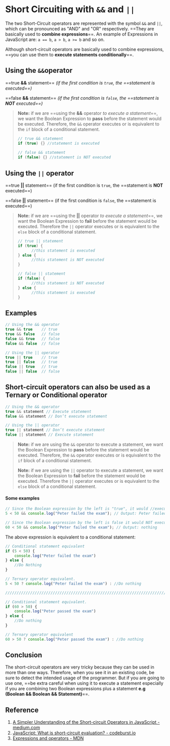 # Short Circuiting with `&&` and `||`

The two Short-Circuit operators are represented with the symbol `&&` and `||`, which can be pronounced as "AND" and "OR" respectively. ==They are basically used to **combine expressions**==. An example of Expressions in JavaScript are: `a == b`, `a > b`, `a >= b` and so on.

Although short-circuit operators are basically used to combine expressions, ==you can use them to **execute statements conditionally**==.

## Using the `&&`operator

==true **&&** statement== _(if the first condition is `true`, the ==statement is executed==)_

==false **&&** statement== _(if the first condition is `false`, the ==statement is **NOT** executed==)_

> **Note:** if we are ==using the **&&** operator _to execute a statement_==, we want the Boolean Expression to **pass** before the statement would be executed. Therefore, the `&&` operator executes or is equivalent to the `if` block of a conditional statement.
>
> ```js
> // true && statement
> if (true) {} //statement is executed
>   
> // false && statement
>if (false) {} //statement is NOT executed
> ```

## Using the `||` operator

==true **||** statement== (if the first condition is `true`, the ==statement is **NOT** executed==)

==false **||** statement== (if the first condition is `false`, the ==statement is executed==)

> **Note:** if we are ==using the **||** operator _to execute a statement_==, we want the Boolean Expression to **fail** before the statement would be executed. Therefore the `||` operator executes or is equivalent to the `else` block of a conditional statement.
>
> ```js
> // true || statement
> if (true) {
>   	//this statement is executed
> } else {
>   	//this statement is NOT executed
> }
>
> // false || statement
> if (false) {
>   	//this statement is NOT executed
> } else {
>   	//this statement is executed
> }
> ```

## Examples

```js
// Using the && operator
true && true	// true
true && false	// false
false && true	// false
false && false	// false

// Using the || operator
true || true	// true
true || false	// true
false || true	// true
false || false	// false
```

## Short-circuit operators can also be used as a Ternary or Conditional operator

```js
// Using the && operator
true && statement // Execute statement
false && statement // Don’t execute statement

// Using the || operator
true || statement // Don’t execute statement
false || statement // Execute statement
```

> **Note:** if we are using the `&&` operator to execute a statement, we want the Boolean Expression to **pass** before the statement would be executed. Therefore, the `&&` operator executes or is equivalent to the `if` block of a conditional statement.
>
> **Note:** if we are using the `||` operator to execute a statement, we want the Boolean Expression to **fail** before the statement would be executed. Therefore the `||` operator executes or is equivalent to the `else` block of a conditional statement.

#### Some examples

```js
// Since the Boolean expression by the left is "true", it would //execute the statement by the right
5 < 50 && console.log("Peter failed the exam"); // Output: Peter failed the exam

// Since the Boolean expression by the left is false it would NOT execute the statement by the right
60 < 50 && console.log("Peter failed the exam"); // Output: nothing
```

The above expression is equivalent to a conditional statement:

```js
// Conditional statement equivalent
if (5 < 50) {
	console.log("Peter failed the exam")
} else {
	//Do Nothing
}

// Ternary operator equivalent.
5 < 50 ? console.log("Peter failed the exam") : //Do nothing

////////////////////////////////////////////////////////////////////////////////////////

// Conditional statement equivalent.
if (60 > 50) {
	console.log("Peter passed the exam")
} else {
	//Do nothing
}

// Ternary operator equivalent
60 > 50 ? console.log("Peter passed the exam") : //Do nothing
```

## Conclusion

The short-circuit operators are very tricky because they can be used in more than one ways. Therefore, when you see it in an existing code, be sure to detect the intended usage of the programmer. But if you are going to use one, ==be extra careful when using it to execute a statement especially if you are combining two Boolean expressions plus a statement **e.g (Boolean && Boolean && Statement)**==.

## Reference

1. [A Simpler Understanding of the Short-circuit Operators in JavaScript - medium.com](https://medium.com/@ezekielphlat/a-simpler-understanding-of-the-short-circuit-operators-in-javascript-d275a313cef1)
1. [JavaScript: What is short-circuit evaluation? - codeburst.io](https://codeburst.io/javascript-what-is-short-circuit-evaluation-ff22b2f5608c)
1. [Expressions and operators - MDN](https://developer.mozilla.org/en-US/docs/Web/JavaScript/Reference/Operators)
